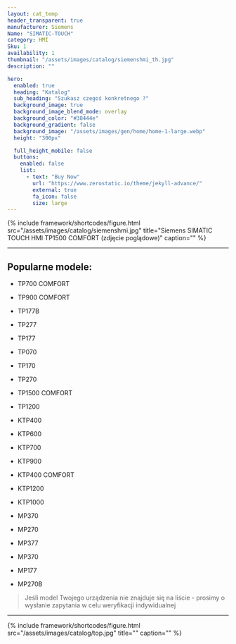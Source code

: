 ```yaml
---
layout: cat_temp
header_transparent: true
manufacturer: Siemens
Name: "SIMATIC-TOUCH"
category: HMI
Sku: 1
availability: 1
thumbnail: "/assets/images/catalog/siemenshmi_th.jpg"
description: ""

hero:
  enabled: true
  heading: "Katalog"
  sub_heading: "Szukasz czegoś konkretnego ?"
  background_image: true
  background_image_blend_mode: overlay
  background_color: "#38444e"
  background_gradient: false
  background_image: "/assets/images/gen/home/home-1-large.webp"
  height: "300px"

  full_height_mobile: false
  buttons:
    enabled: false
    list:
      - text: "Buy Now"
        url: "https://www.zerostatic.io/theme/jekyll-advance/"
        external: true
        fa_icon: false
        size: large
---
```

{% include framework/shortcodes/figure.html src="/assets/images/catalog/siemenshmi.jpg" title="Siemens SIMATIC TOUCH HMI TP1500 COMFORT (zdjęcie poglądowe)" caption="" %}



---

Popularne modele:
---

- TP700 COMFORT

- TP900 COMFORT

- TP177B

- TP277

- TP177

- TP070

- TP170

- TP270

- TP1500 COMFORT

- TP1200

- KTP400

- KTP600

- KTP700

- KTP900

- KTP400 COMFORT

- KTP1200

- KTP1000

- MP370

- MP270

- MP377

- MP370

- MP177

- MP270B


>Jeśli model Twojego urządzenia nie znajduje się na liście - prosimy o wysłanie zapytania w celu weryfikacji indywidualnej

---
{% include framework/shortcodes/figure.html src="/assets/images/catalog/top.jpg" title="" caption="" %}


